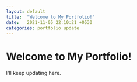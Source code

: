 ```yaml
---
layout: default
title:  "Welcome to My Portfolio!"
date:   2021-11-05 22:10:21 +0530
categories: portfolio update
---
```


# Welcome to My Portfolio!

I'll keep updating here.
